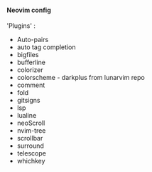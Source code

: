 #### Neovim config

'Plugins' :
- Auto-pairs
- auto tag completion
- bigfiles
- bufferline
- colorizer
- colorscheme - darkplus from lunarvim repo
- comment 
- fold
- gitsigns
- lsp
- lualine 
- neoScroll
- nvim-tree
- scrollbar
- surround
- telescope
- whichkey
